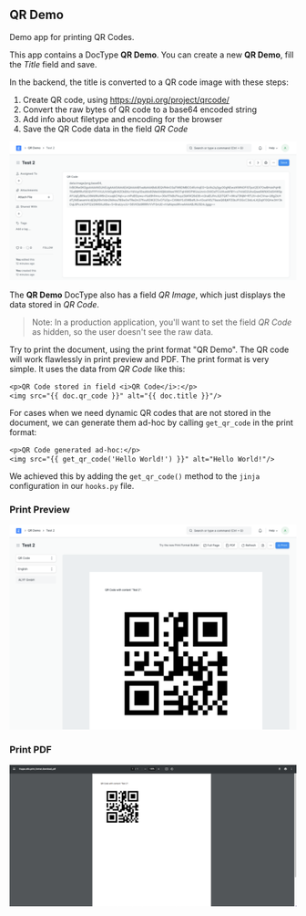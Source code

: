 ## QR Demo

Demo app for printing QR Codes.

This app contains a DocType **QR Demo**. You can create a new **QR Demo**, fill the _Title_ field and save.

In the backend, the title is converted to a QR code image with these steps:

1. Create QR code, using https://pypi.org/project/qrcode/
2. Convert the raw bytes of QR code to a base64 encoded string
3. Add info about filetype and encoding for the browser
4. Save the QR Code data in the field _QR Code_

![Form: saved QR Demo](img/form.png)

The **QR Demo** DocType also has a field _QR Image_, which just displays the data stored in _QR Code_.

> Note: In a production application, you'll want to set the field _QR Code_ as hidden, so the user doesn't see the raw data.

Try to print the document, using the print format "QR Demo". The QR code will work flawlessly in print preview and PDF. The print format is very simple. It uses the data from _QR Code_ like this:

```jinja
<p>QR Code stored in field <i>QR Code</i>:</p>
<img src="{{ doc.qr_code }}" alt="{{ doc.title }}"/>
```

For cases when we need dynamic QR codes that are not stored in the document, we can generate them ad-hoc by calling `get_qr_code` in the print format:

```jinja
<p>QR Code generated ad-hoc:</p>
<img src="{{ get_qr_code('Hello World!') }}" alt="Hello World!"/>
```

We achieved this by adding the `get_qr_code()` method to the `jinja` configuration in our `hooks.py` file.

### Print Preview
![Form: saved QR Demo](img/print_preview.png)

### Print PDF
![Form: saved QR Demo](img/print_pdf.png)
